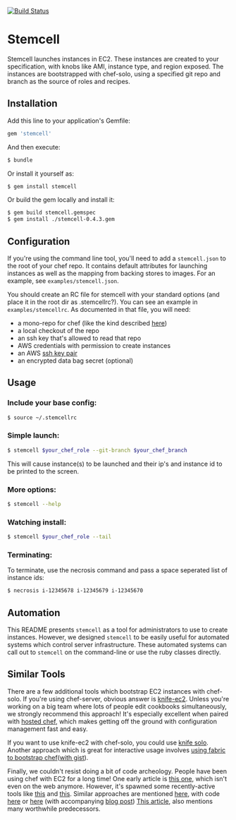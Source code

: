 [![Build Status](https://travis-ci.org/airbnb/stemcell.png?branch=master)](https://travis-ci.org/airbnb/stemcell)

# Stemcell #

Stemcell launches instances in EC2.
These instances are created to your specification, with knobs like AMI, instance type, and region exposed.
The instances are bootstrapped with chef-solo, using a specified git repo and branch as the source of roles and recipes.

## Installation

Add this line to your application's Gemfile:

```bash
gem 'stemcell'
```

And then execute:

```bash
$ bundle
```

Or install it yourself as:

```bash
$ gem install stemcell
```

Or build the gem locally and install it:

```bash
$ gem build stemcell.gemspec
$ gem install ./stemcell-0.4.3.gem
```

## Configuration

If you're using the command line tool, you'll need to add a `stemcell.json` to the root of your chef repo.
It contains default attributes for launching instances as well as the mapping from backing stores to images.
For an example, see `examples/stemcell.json`.

You should create an RC file for stemcell with your standard options (and place it in the root dir as .stemcellrc?).
You can see an example in `examples/stemcellrc`.
As documented in that file, you will need:
* a mono-repo for chef (like the kind described [here](https://github.com/opscode/chef-repo))
* a local checkout of the repo
* an ssh key that's allowed to read that repo
* AWS credentials with permission to create instances
* an AWS [ssh key pair](http://docs.aws.amazon.com/AWSEC2/latest/UserGuide/ec2-key-pairs.html)
* an encrypted data bag secret (optional)

## Usage

### Include your base config:

```bash
$ source ~/.stemcellrc
```

### Simple launch:

```bash
$ stemcell $your_chef_role --git-branch $your_chef_branch
```

This will cause instance(s) to be launched and their ip's and instance id to be printed to the screen.

### More options:

```bash
$ stemcell --help
```

### Watching install:

```bash
$ stemcell $your_chef_role --tail
```

### Terminating:

To terminate, use the necrosis command and pass a space seperated list of instance ids:

```bash
$ necrosis i-12345678 i-12345679 i-12345670
```

## Automation ##

This README presents `stemcell` as a tool for administrators to use to create instances.
However, we designed `stemcell` to be easily useful for automated systems which control server infrastructure.
These automated systems can call out to `stemcell` on the command-line or use the ruby classes directly.

## Similar Tools ##

There are a few additional tools which bootstrap EC2 instances with chef-solo.
If you're using chef-server, obvious answer is [knife-ec2](https://github.com/opscode/knife-ec2).
Unless you're working on a big team where lots of people edit cookbooks simultaneously, we strongly recommend this approach!
It's especially excellent when paired with [hosted chef](http://www.opscode.com/hosted-chef/), which makes getting off the ground with configuration management fast and easy.

If you want to use knife-ec2 with chef-solo, you could use [knife solo](http://matschaffer.github.com/knife-solo/).
Another approach which is great for interactive usage involves [using fabric to bootstrap chef](http://unfoldthat.com/2012/06/02/quick-deploy-chef-solo-fabric.html)([with gist](https://gist.github.com/va1en0k/2859812)).

Finally, we couldn't resist doing a bit of code archeology.
People have been using chef with EC2 for a long time!
One early article is [this one](http://web.archive.org/web/20110404114025/http://probablyinteractive.com/2009/3/29/Amazon%20EC2%20+%20Chef%20=%20Mmmmm.html), which isn't even on the web anymore.
However, it's spawned some recently-active tools like [this](https://github.com/conormullen/chef-bootstrap) and [this](https://github.com/grempe/chef-solo-bootstrap).
Similar approaches are mentioned [here](http://www.opinionatedprogrammer.com/2011/06/chef-solo-tutorial-managing-a-single-server-with-chef/), with code [here](https://github.com/ciastek/ubuntu-chef-solo) or [here](https://github.com/riywo/ubuntu-chef-solo) (with accompanying [blog post](http://weblog.riywo.com/post/35976125760))
[This article](http://illuminatedcomputing.com/posts/2012/02/simple-chef-solo-tutorial/), also mentions many worthwhile predecessors.
